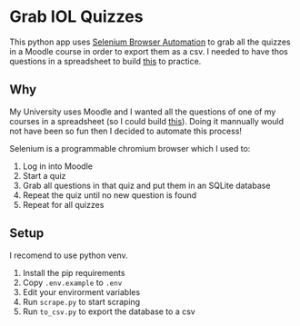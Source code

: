 # Grab IOL Quizzes
This python app uses [Selenium Browser Automation](https://www.selenium.dev/) to grab all the quizzes in a Moodle course in order to export them as a csv.
I needed to have thos questions in a spreadsheet to build [this](https://quiz-elettronica.bassopaolo.com/) to practice.

## Why
My University uses Moodle and I wanted all the questions of one of my courses in a spreadsheet (so I could build [this](https://quiz-elettronica.bassopaolo.com/)).
Doing it mannually would not have been so fun then I decided to automate this process!

Selenium is a programmable chromium browser which I used to:
1. Log in into Moodle
2. Start a quiz
3. Grab all questions in that quiz and put them in an SQLite database
4. Repeat the quiz until no new question is found
5. Repeat for all quizzes

## Setup
I recomend to use python venv.
1. Install the pip requirements
2. Copy `.env.example` to `.env`
3. Edit your envirorment variables
4. Run `scrape.py` to start scraping
5. Run `to_csv.py` to export the database to a csv
